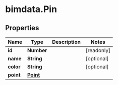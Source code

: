 # bimdata.Pin

## Properties

Name | Type | Description | Notes
------------ | ------------- | ------------- | -------------
**id** | **Number** |  | [readonly] 
**name** | **String** |  | [optional] 
**color** | **String** |  | [optional] 
**point** | [**Point**](Point.md) |  | 


